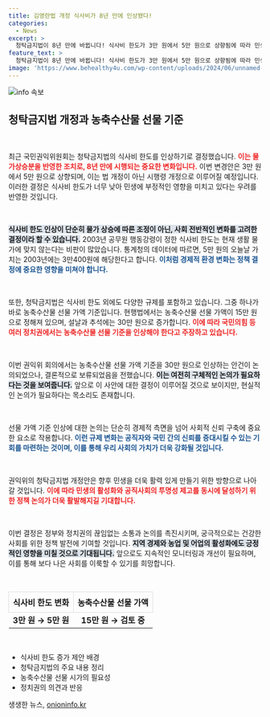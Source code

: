 ```yaml
---
title: 김영란법 개정 식사비가 8년 만에 인상됐다!
categories:
  - News
excerpt: >
  청탁금지법이 8년 만에 바뀝니다! 식사비 한도가 3만 원에서 5만 원으로 상향됨에 따라 민생 활력 기대감이 고조되는데요. 반면, 농축수산물 선물가 증액은 보류돼 더욱 주목됩니다!
feature_text: >
  청탁금지법이 8년 만에 바뀝니다! 식사비 한도가 3만 원에서 5만 원으로 상향됨에 따라 민생 활력 기대감이 고조되는데요. 반면, 농축수산물 선물가 증액은 보류돼 더욱 주목됩니다!
image: 'https://www.behealthy4u.com/wp-content/uploads/2024/06/unnamed-file.png'
---
```


<p><img src="https://www.behealthy4u.com/wp-content/uploads/2024/06/unnamed-file.png" alt="info 속보" /></p>

<h2 data-ke-size="size26">청탁금지법 개정과 농축수산물 선물 기준</h2>

<p data-ke-size="size16">&nbsp;</p>

<p>최근 국민권익위원회는 청탁금지법의 식사비 한도를 인상하기로 결정했습니다. <b><span style="color: #ee2323;">이는 물가상승분을 반영한 조치로, 8년 만에 시행되는 중요한 변화입니다.</span></b> 이번 변경안은 3만 원에서 5만 원으로 상향되며, 이는 법 개정이 아닌 시행령 개정으로 이루어질 예정입니다. 이러한 결정은 식사비 한도가 너무 낮아 민생에 부정적인 영향을 미치고 있다는 우려를 반영한 것입니다. </p>

<p data-ke-size="size16">&nbsp;</p>

<p><b><span style="background-color: #21538527;">식사비 한도 인상이 단순히 물가 상승에 따른 조정이 아닌, 사회 전반적인 변화를 고려한 결정이라 할 수 있습니다.</span></b> 2003년 공무원 행동강령이 정한 식사비 한도는 현재 생활 물가에 맞지 않는다는 비판이 많았습니다. 통계청의 데이터에 따르면, 5만 원의 오늘날 가치는 2003년에는 3만400원에 해당한다고 합니다. <b><span style="color: #1a5490;">이처럼 경제적 환경 변화는 정책 결정에 중요한 영향을 미쳐야 합니다.</span></b></p>

<p data-ke-size="size16">&nbsp;</p>

<p>또한, 청탁금지법은 식사비 한도 외에도 다양한 규제를 포함하고 있습니다. 그중 하나가 바로 농축수산물 선물 가액 기준입니다. 현행법에서는 농축수산물 선물 가액이 15만 원으로 정해져 있으며, 설날과 추석에는 30만 원으로 증가합니다. <b><span style="color: #ee2323;">이에 따라 국민의힘 등 여러 정치권에서는 농축수산물 선물 기준을 인상해야 한다고 주장하고 있습니다.</span></b></p>

<p data-ke-size="size16">&nbsp;</p>

<p>이번 권익위 회의에서는 농축수산물 선물 가액 기준을 30만 원으로 인상하는 안건이 논의되었으나, 결론적으로 보류되었음을 전했습니다. <b><span style="background-color: #21538527;">이는 여전히 구체적인 논의가 필요하다는 것을 보여줍니다.</span></b> 앞으로 이 사안에 대한 결정이 이루어질 것으로 보이지만, 현실적인 논의가 필요하다는 목소리도 존재합니다. </p>

<p data-ke-size="size16">&nbsp;</p>

<p>선물 가액 기준 인상에 대한 논의는 단순히 경제적 측면을 넘어 사회적 신뢰 구축에 중요한 요소로 작용합니다. <b><span style="color: #1a5490;">이런 규제 변화는 공직자와 국민 간의 신뢰를 증대시킬 수 있는 기회를 마련하는 것이며, 이를 통해 우리 사회의 가치가 더욱 강화될 것입니다.</span></b></p>

<p data-ke-size="size16">&nbsp;</p>

<p>권익위의 청탁금지법 개정안은 향후 민생을 더욱 활력 있게 만들기 위한 방향으로 나아갈 것입니다. <b><span style="color: #ee2323;">이에 따라 민생의 활성화와 공직사회의 투명성 제고를 동시에 달성하기 위한 정책 논의가 더욱 활발해지길 기대합니다.</span></b> </p>

<p data-ke-size="size16">&nbsp;</p>

<p>이번 결정은 정부와 정치권의 끊임없는 소통과 논의를 촉진시키며, 궁극적으로는 건강한 사회를 위한 정책 발전에 기여할 것입니다. <b><span style="background-color: #21538527;">지역 경제와 농업 및 어업의 활성화에도 긍정적인 영향을 미칠 것으로 기대됩니다.</span></b> 앞으로도 지속적인 모니터링과 개선이 필요하며, 이를 통해 보다 나은 사회를 이룩할 수 있기를 희망합니다.</p>

<p data-ke-size="size16">&nbsp;</p>

<table style="width: 100%; border-collapse: collapse;">
  <tr>
    <th style="border: 1px solid #dddddd; text-align: left; padding: 8px;">식사비 한도 변화</th>
    <th style="border: 1px solid #dddddd; text-align: left; padding: 8px;">농축수산물 선물 가액</th>
  </tr>
  <tr>
    <td style="text-align: center; height: 17px;"><b>3만 원 → 5만 원</b></td>
    <td style="text-align: center; height: 17px;"><b>15만 원 → 검토 중</b></td>
  </tr>
</table>

<p data-ke-size="size16">&nbsp;</p>

<ul>
  <li>식사비 한도 증가 제안 배경</li>
  <li>청탁금지법의 주요 내용 정리</li>
  <li>농축수산물 선물 시가의 필요성</li>
  <li>정치권의 의견과 반응</li>
</ul>
생생한 뉴스, <a href="https://onioninfo.kr" rel="dofollow">onioninfo.kr</a>


